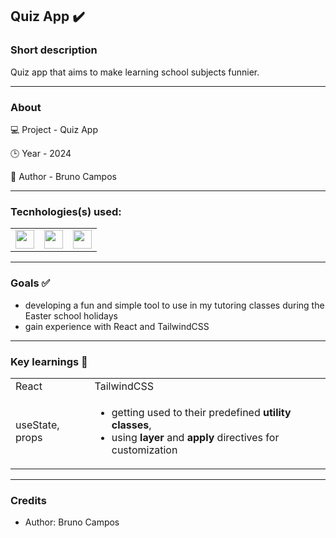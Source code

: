 ## Quiz App ✔️

### Short description

Quiz app that aims to make learning school subjects funnier.

---

### About

:computer: Project - Quiz App

🕒 Year - 2024

:man: Author - Bruno Campos

---

### Tecnhologies(s) used:

<table>
    <tr>
        <td><img src="https://cdn.jsdelivr.net/gh/devicons/devicon@latest/icons/javascript/javascript-original.svg" width=30 /></td>
        <td><img src="https://cdn.jsdelivr.net/gh/devicons/devicon@latest/icons/react/react-original.svg" width=30 /></td>
        <td><img src="https://cdn.jsdelivr.net/gh/devicons/devicon@latest/icons/tailwindcss/tailwindcss-original.svg" width=30 /></td>
    </tr>
</table>

---

### Goals ✅

- developing a fun and simple tool to use in my tutoring classes during the Easter school holidays
- gain experience with React and TailwindCSS

---

### Key learnings 🔑

<table>
    <tr>
        <td>React</td>
        <td>TailwindCSS</td>
    </tr>
    <tr>
        <td>useState, props</td>
  <td>
  
- getting used to their predefined **utility classes**,
- using **layer** and **apply** directives for customization</td>
</tr>
</table>

---

### Credits

- Author: Bruno Campos
